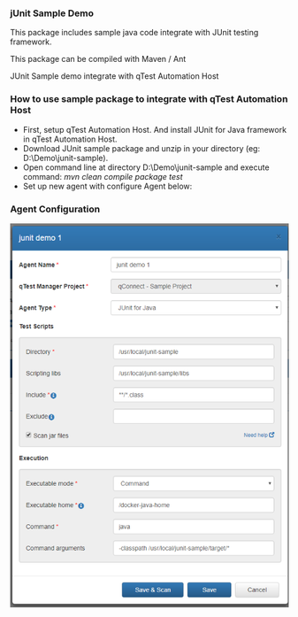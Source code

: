 ### jUnit Sample Demo 

This package includes sample java code integrate with JUnit testing framework.

This package can be compiled with Maven / Ant

JUnit Sample demo integrate with qTest Automation Host

### How to use sample package to integrate with qTest Automation Host
- First, setup qTest Automation Host. And install JUnit for Java framework in qTest Automation Host.
- Download JUnit sample package and unzip in your directory (eg: D:\Demo\junit-sample).
- Open command line at directory D:\Demo\junit-sample and execute command: *mvn clean compile package test*
- Set up new agent with configure Agent below:

### Agent Configuration
![Agent Configuration](/agent-configuration.png?raw=true)

